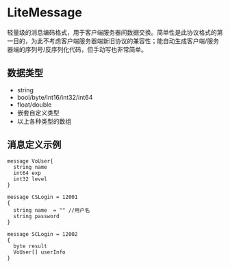 LiteMessage
===========

轻量级的消息编码格式，用于客户端服务器间数据交换。简单性是此协议格式的第一目的，为此不考虑客户端服务器端新旧协议的兼容性；能自动生成客户端/服务器端的序列号/反序列化代码，但手动写也非常简单。

数据类型
--------
- string
- bool/byte/int16/int32/int64
- float/double
- 嵌套自定义类型
- 以上各种类型的数组

消息定义示例
--------

	message VoUser{
	  string name
	  int64 exp
	  int32 level
	}
	
	message CSLogin = 12001 
	{
	  string name  = "" //用户名
	  string password
	}
	
	message SCLogin = 12002
	{
	  byte result
	  VoUser[] userInfo
	}


